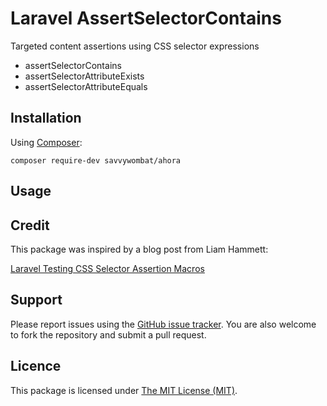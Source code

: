 # Laravel AssertSelectorContains

Targeted content assertions using CSS selector expressions

* assertSelectorContains
* assertSelectorAttributeExists
* assertSelectorAttributeEquals

## Installation

Using [Composer](https://getcomposer.org/):

    composer require-dev savvywombat/ahora

## Usage

## Credit

This package was inspired by a blog post from Liam Hammett:

[Laravel Testing CSS Selector Assertion Macros](https://liamhammett.com/laravel-testing-css-selector-assertion-macros-D9o0YAQJ)

## Support

Please report issues using the [GitHub issue tracker](https://github.com/SavvyWombat/LaravelAssertSelectorContains/issues). You are also welcome to fork the repository and submit a pull request.

## Licence

This package is licensed under [The MIT License (MIT)](https://github.com/SavvyWombat/LaravelAssertSelectorContains/blob/master/LICENSE).
